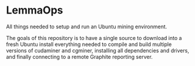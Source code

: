 LemmaOps
========

All things needed to setup and run an Ubuntu mining environment.

The goals of this repository is to have a single source to download into a fresh Ubuntu install everything needed to compile and build multiple versions of cudaminer and cgminer, installing all dependencies and drivers, and finally connecting to a remote Graphite reporting server.

